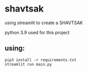 # shavtsak

using streamlit to create a SHAVTSAK

python 3.9 used for this project

## using:
```
pip3 install -r requirements.txt
streamlit run main.py
```
